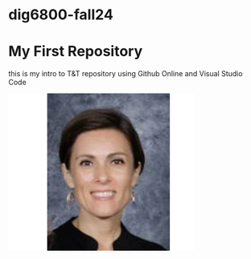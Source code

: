 # dig6800-fall24
# My First Repository
this is my intro to T&T repository using Github Online and Visual Studio Code

![Resume Headshot](assets/headshot.png)
